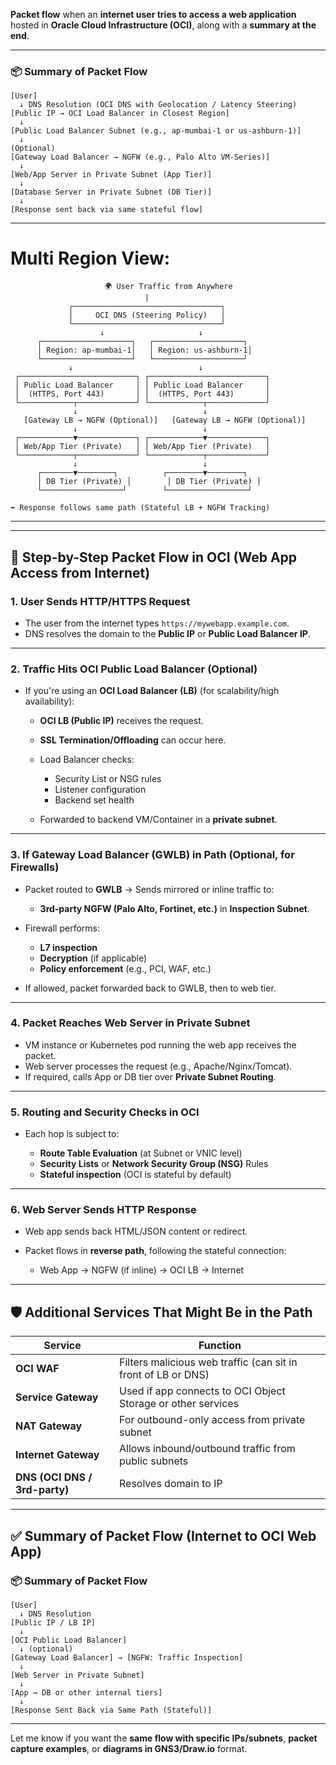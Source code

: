 **Packet flow** when an **internet user tries to access a web application** hosted in **Oracle Cloud Infrastructure (OCI)**, along with a **summary at the end**.

---
### 📦 Summary of Packet Flow

```text
[User]
  ↓ DNS Resolution (OCI DNS with Geolocation / Latency Steering)
[Public IP → OCI Load Balancer in Closest Region]
  ↓
[Public Load Balancer Subnet (e.g., ap-mumbai-1 or us-ashburn-1)]
  ↓
(Optional)
[Gateway Load Balancer → NGFW (e.g., Palo Alto VM-Series)]
  ↓
[Web/App Server in Private Subnet (App Tier)]
  ↓
[Database Server in Private Subnet (DB Tier)]
  ↓
[Response sent back via same stateful flow]
```

---
# Multi Region View:

```text
                     🌍 User Traffic from Anywhere
                              |
             ┌─────────────────────────────────┐
             │     OCI DNS (Steering Policy)   │
             └─────────────────────────────────┘
                    ↓                     ↓
      ┌────────────────────┐   ┌────────────────────┐
      │ Region: ap-mumbai-1│   │ Region: us-ashburn-1│
      └────────────────────┘   └────────────────────┘
             ↓                            ↓
 ┌──────────────────────────┐ ┌──────────────────────────┐
 │ Public Load Balancer     │ │ Public Load Balancer     │
 │  (HTTPS, Port 443)       │ │  (HTTPS, Port 443)       │
 └────────────┬─────────────┘ └────────────┬─────────────┘
              ↓                            ↓
   [Gateway LB → NGFW (Optional)]   [Gateway LB → NGFW (Optional)]
              ↓                            ↓
 ┌────────────▼─────────────┐ ┌────────────▼─────────────┐
 │ Web/App Tier (Private)   │ │ Web/App Tier (Private)   │
 └────────────┬─────────────┘ └────────────┬─────────────┘
              ↓                            ↓
      ┌───────▼────────┐          ┌────────▼────────┐
      │ DB Tier (Private) │        │ DB Tier (Private) │
      └──────────────────┘        └──────────────────┘

⬅️ Response follows same path (Stateful LB + NGFW Tracking)
```


---
---

## 🔄 Step-by-Step Packet Flow in OCI (Web App Access from Internet)

### 1. **User Sends HTTP/HTTPS Request**

* The user from the internet types `https://mywebapp.example.com`.
* DNS resolves the domain to the **Public IP** or **Public Load Balancer IP**.

---

### 2. **Traffic Hits OCI Public Load Balancer (Optional)**

* If you're using an **OCI Load Balancer (LB)** (for scalability/high availability):

  * **OCI LB (Public IP)** receives the request.
  * **SSL Termination/Offloading** can occur here.
  * Load Balancer checks:

    * Security List or NSG rules
    * Listener configuration
    * Backend set health
  * Forwarded to backend VM/Container in a **private subnet**.

---

### 3. **If Gateway Load Balancer (GWLB) in Path (Optional, for Firewalls)**

* Packet routed to **GWLB** → Sends mirrored or inline traffic to:

  * **3rd-party NGFW (Palo Alto, Fortinet, etc.)** in **Inspection Subnet**.
* Firewall performs:

  * **L7 inspection**
  * **Decryption** (if applicable)
  * **Policy enforcement** (e.g., PCI, WAF, etc.)
* If allowed, packet forwarded back to GWLB, then to web tier.

---

### 4. **Packet Reaches Web Server in Private Subnet**

* VM instance or Kubernetes pod running the web app receives the packet.
* Web server processes the request (e.g., Apache/Nginx/Tomcat).
* If required, calls App or DB tier over **Private Subnet Routing**.

---

### 5. **Routing and Security Checks in OCI**

* Each hop is subject to:

  * **Route Table Evaluation** (at Subnet or VNIC level)
  * **Security Lists** or **Network Security Group (NSG)** Rules
  * **Stateful inspection** (OCI is stateful by default)

---

### 6. **Web Server Sends HTTP Response**

* Web app sends back HTML/JSON content or redirect.
* Packet flows in **reverse path**, following the stateful connection:

  * Web App → NGFW (if inline) → OCI LB → Internet

---

## 🛡️ Additional Services That Might Be in the Path

| Service                       | Function                                                      |
| ----------------------------- | ------------------------------------------------------------- |
| **OCI WAF**                   | Filters malicious web traffic (can sit in front of LB or DNS) |
| **Service Gateway**           | Used if app connects to OCI Object Storage or other services  |
| **NAT Gateway**               | For outbound-only access from private subnet                  |
| **Internet Gateway**          | Allows inbound/outbound traffic from public subnets           |
| **DNS (OCI DNS / 3rd-party)** | Resolves domain to IP                                         |

---

## ✅ Summary of Packet Flow (Internet to OCI Web App)

### 📦 Summary of Packet Flow

```text
[User] 
  ↓ DNS Resolution
[Public IP / LB IP]
  ↓
[OCI Public Load Balancer] 
  ↓ (optional)
[Gateway Load Balancer] → [NGFW: Traffic Inspection]
  ↓
[Web Server in Private Subnet]
  ↓
[App → DB or other internal tiers]
  ↓
[Response Sent Back via Same Path (Stateful)]
```


---

Let me know if you want the **same flow with specific IPs/subnets**, **packet capture examples**, or **diagrams in GNS3/Draw\.io** format.
